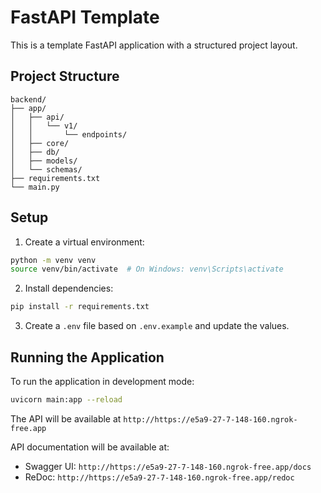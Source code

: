 # FastAPI Template

This is a template FastAPI application with a structured project layout.

## Project Structure

```
backend/
├── app/
│   ├── api/
│   │   └── v1/
│   │       └── endpoints/
│   ├── core/
│   ├── db/
│   ├── models/
│   └── schemas/
├── requirements.txt
└── main.py
```

## Setup

1. Create a virtual environment:
```bash
python -m venv venv
source venv/bin/activate  # On Windows: venv\Scripts\activate
```

2. Install dependencies:
```bash
pip install -r requirements.txt
```

3. Create a `.env` file based on `.env.example` and update the values.

## Running the Application

To run the application in development mode:

```bash
uvicorn main:app --reload
```

The API will be available at `http://https://e5a9-27-7-148-160.ngrok-free.app`

API documentation will be available at:
- Swagger UI: `http://https://e5a9-27-7-148-160.ngrok-free.app/docs`
- ReDoc: `http://https://e5a9-27-7-148-160.ngrok-free.app/redoc` 